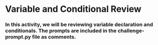 # Variable and Conditional Review #

### In this activity, we will be reviewing variable declaration and conditionals. The prompts are included in the challenge-prompt.py file as comments. ###

